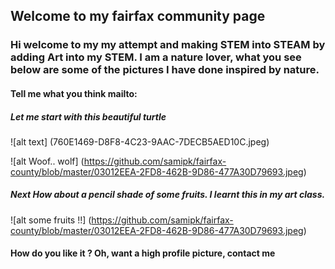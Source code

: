 ## Welcome to my fairfax community page

### Hi welcome to my my attempt and making STEM into STEAM by adding Art into my STEM. I am a nature lover, what you see below are some of the pictures I have done inspired by nature. 

#### Tell me what you think mailto:

##### Let me start with this beautiful turtle

![alt text] (760E1469-D8F8-4C23-9AAC-7DECB5AED10C.jpeg)


![alt Woof.. wolf] (https://github.com/samipk/fairfax-county/blob/master/03012EEA-2FD8-462B-9D86-477A30D79693.jpeg)

##### Next How about a pencil shade of some fruits. I learnt this in my art class.

![alt some fruits !!] (https://github.com/samipk/fairfax-county/blob/master/03012EEA-2FD8-462B-9D86-477A30D79693.jpeg)

#### How do you like it ? Oh, want a high profile picture, contact me
